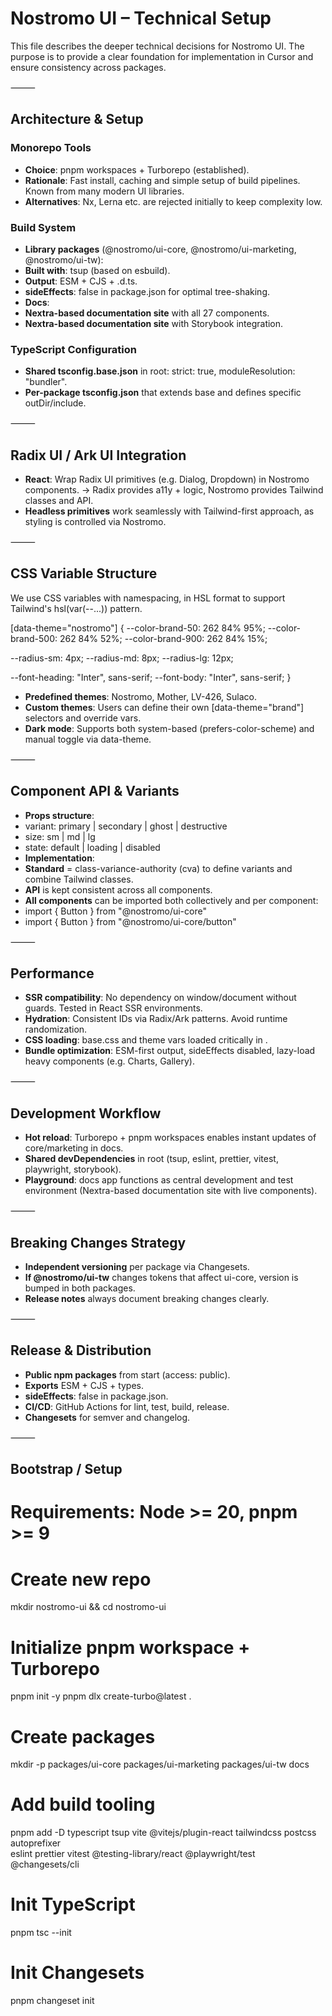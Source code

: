 # Nostromo UI – Technical Setup

This file describes the deeper technical decisions for Nostromo UI. The purpose is to provide a clear foundation for implementation in Cursor and ensure consistency across packages.

⸻

## Architecture & Setup

### Monorepo Tools
- **Choice**: pnpm workspaces + Turborepo (established).
- **Rationale**: Fast install, caching and simple setup of build pipelines. Known from many modern UI libraries.
- **Alternatives**: Nx, Lerna etc. are rejected initially to keep complexity low.

### Build System
- **Library packages** (@nostromo/ui-core, @nostromo/ui-marketing, @nostromo/ui-tw):
- **Built with**: tsup (based on esbuild).
- **Output**: ESM + CJS + .d.ts.
- **sideEffects**: false in package.json for optimal tree-shaking.
- **Docs**:
- **Nextra-based documentation site** with all 27 components.
- **Nextra-based documentation site** with Storybook integration.

### TypeScript Configuration
- **Shared tsconfig.base.json** in root: strict: true, moduleResolution: "bundler".
- **Per-package tsconfig.json** that extends base and defines specific outDir/include.

⸻

## Radix UI / Ark UI Integration
- **React**: Wrap Radix UI primitives (e.g. Dialog, Dropdown) in Nostromo components.
→ Radix provides a11y + logic, Nostromo provides Tailwind classes and API.
- **Headless primitives** work seamlessly with Tailwind-first approach, as styling is controlled via Nostromo.

⸻

## CSS Variable Structure

We use CSS variables with namespacing, in HSL format to support Tailwind's hsl(var(--...)) pattern.

[data-theme="nostromo"] {
  --color-brand-50: 262 84% 95%;
  --color-brand-500: 262 84% 52%;
  --color-brand-900: 262 84% 15%;

  --radius-sm: 4px;
  --radius-md: 8px;
  --radius-lg: 12px;

  --font-heading: "Inter", sans-serif;
  --font-body: "Inter", sans-serif;
}

- **Predefined themes**: Nostromo, Mother, LV-426, Sulaco.
- **Custom themes**: Users can define their own [data-theme="brand"] selectors and override vars.
- **Dark mode**: Supports both system-based (prefers-color-scheme) and manual toggle via data-theme.

⸻

## Component API & Variants
- **Props structure**:
- variant: primary | secondary | ghost | destructive
- size: sm | md | lg
- state: default | loading | disabled
- **Implementation**:
- **Standard** = class-variance-authority (cva) to define variants and combine Tailwind classes.
- **API** is kept consistent across all components.
- **All components** can be imported both collectively and per component:
- import { Button } from "@nostromo/ui-core"
- import { Button } from "@nostromo/ui-core/button"

⸻

## Performance
- **SSR compatibility**: No dependency on window/document without guards. Tested in React SSR environments.
- **Hydration**: Consistent IDs via Radix/Ark patterns. Avoid runtime randomization.
- **CSS loading**: base.css and theme vars loaded critically in <head>.
- **Bundle optimization**: ESM-first output, sideEffects disabled, lazy-load heavy components (e.g. Charts, Gallery).

⸻

## Development Workflow
- **Hot reload**: Turborepo + pnpm workspaces enables instant updates of core/marketing in docs.
- **Shared devDependencies** in root (tsup, eslint, prettier, vitest, playwright, storybook).
- **Playground**: docs app functions as central development and test environment (Nextra-based documentation site with live components).

⸻

## Breaking Changes Strategy
- **Independent versioning** per package via Changesets.
- **If @nostromo/ui-tw** changes tokens that affect ui-core, version is bumped in both packages.
- **Release notes** always document breaking changes clearly.

⸻

## Release & Distribution
- **Public npm packages** from start (access: public).
- **Exports** ESM + CJS + types.
- **sideEffects**: false in package.json.
- **CI/CD**: GitHub Actions for lint, test, build, release.
- **Changesets** for semver and changelog.

⸻

## Bootstrap / Setup

# Requirements: Node >= 20, pnpm >= 9

# Create new repo
mkdir nostromo-ui && cd nostromo-ui

# Initialize pnpm workspace + Turborepo
pnpm init -y
pnpm dlx create-turbo@latest .

# Create packages
mkdir -p packages/ui-core packages/ui-marketing packages/ui-tw docs

# Add build tooling
pnpm add -D typescript tsup vite @vitejs/plugin-react tailwindcss postcss autoprefixer \
  eslint prettier vitest @testing-library/react @playwright/test @changesets/cli

# Init TypeScript
pnpm tsc --init

# Init Changesets
pnpm changeset init